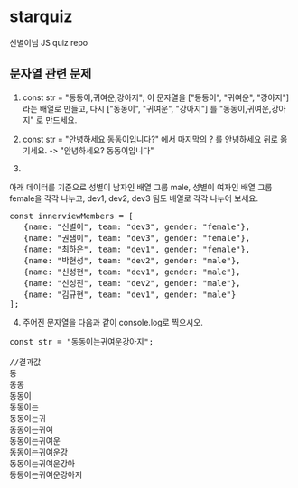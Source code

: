 # starquiz
신별이님 JS quiz repo


## 문자열 관련 문제

1. const str = "동동이,귀여운,강아지";
   이 문자열을 ["동동이", "귀여운", "강아지"] 라는 배열로 만들고, 다시 ["동동이", "귀여운", "강아지"] 를 "동동이,귀여운,강아지" 로 만드세요.


2. 
   const str = "안녕하세요 동동이입니다?" 에서 마지막의 ? 를 안녕하세요 뒤로 옮기세요.
   -> "안녕하세요? 동동이입니다"


3.

아래 데이터를 기준으로 성별이 남자인 배열 그룹 male, 성별이 여자인 배열 그룹 female을 각각 나누고,
dev1, dev2, dev3 팀도 배열로 각각 나누어 보세요.

<pre>
const innerviewMembers = [
   {name: "신별이", team: "dev3", gender: "female"},
   {name: "권샘이", team: "dev3", gender: "female"},
   {name: "최하은", team: "dev1", gender: "female"},
   {name: "박현성", team: "dev2", gender: "male"},
   {name: "신성현", team: "dev1", gender: "male"},
   {name: "신성진", team: "dev2", gender: "male"},
   {name: "김규현", team: "dev1", gender: "male"}
];
</pre>



4. 주어진 문자열을 다음과 같이 console.log로 찍으시오.
<pre>
const str = "동동이는귀여운강아지";

//결과값
동
동동
동동이
동동이는
동동이는귀
동동이는귀여
동동이는귀여운
동동이는귀여운강
동동이는귀여운강아
동동이는귀여운강아지
</pre>

